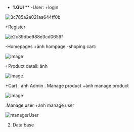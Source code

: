 * **1.GUI**
** -User: 
+login

![3c785a2a021aa644ff0b](https://github.com/user-attachments/assets/c412e0e1-4d06-4bda-9fa4-18d7ed17f9ac)

+Register

![e2c39dbe988e3cd0659f](https://github.com/user-attachments/assets/d0b11413-5f80-4169-ba11-6c87b101cab4)

-Homepages
+ảnh hompage
-shoping cart:

![image](https://github.com/user-attachments/assets/648dc3fe-9e22-419e-8123-ffc6889e81a3)

+Product detail: ảnh

![image](https://github.com/user-attachments/assets/b434fb8a-de98-4009-ba68-1ffca7ba241c)


+Cart : ảnh
Admin 
. Manage product
 +ảnh manage product
 
 ![image](https://github.com/user-attachments/assets/dc1c3806-d87f-4432-ab7c-8e931894972e)

.Manage user
  +ảnh manage user
  
![managerUser](https://github.com/user-attachments/assets/d157634b-3d46-4d22-809b-a210e9582d94)

2. Data base
